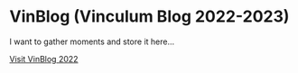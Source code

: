 # VinBlog (Vinculum Blog 2022-2023)

I want to gather moments and store it here...

[Visit VinBlog 2022](https://howto123-hub.github.io/vinblog2022/)

